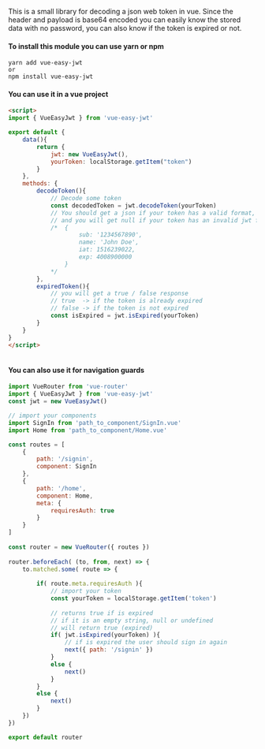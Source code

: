 This is a small library for decoding a json web token in vue. Since the header and payload is base64 encoded you can easily know the stored data with no password, you can also know if the token is expired or not.

#### To install this module you can use yarn or npm

    yarn add vue-easy-jwt 
    or
    npm install vue-easy-jwt
    
#### You can use it in a vue project

```html
<script>
import { VueEasyJwt } from 'vue-easy-jwt'

export default {
    data(){
        return {
            jwt: new VueEasyJwt(),
            yourToken: localStorage.getItem("token")
        }
    },
    methods: {
        decodeToken(){
            // Decode some token
            const decodedToken = jwt.decodeToken(yourToken) 
            // You should get a json if your token has a valid format, even if it's expired
            // and you will get null if your token has an invalid jwt format
            /*  {
                    sub: '1234567890',
                    name: 'John Doe',
                    iat: 1516239022,
                    exp: 4008900000 
                } 
            */
        },
        expiredToken(){
            // you will get a true / false response
            // true  -> if the token is already expired
            // false -> if the token is not expired
            const isExpired = jwt.isExpired(yourToken) 
        }
    }
}
</script>
    
```

#### You can also use it for navigation guards

```js
import VueRouter from 'vue-router'
import { VueEasyJwt } from 'vue-easy-jwt'
const jwt = new VueEasyJwt()

// import your components
import SignIn from 'path_to_component/SignIn.vue'
import Home from 'path_to_component/Home.vue'

const routes = [
    {
        path: '/signin',
        component: SignIn
    },
    {
        path: '/home',
        component: Home,
        meta: {
            requiresAuth: true
        }
    }
]
    
const router = new VueRouter({ routes })
    
router.beforeEach( (to, from, next) => {
    to.matched.some( route => {
            
        if( route.meta.requiresAuth ){
            // import your token
            const yourToken = localStorage.getItem('token')
                
            // returns true if is expired
            // if it is an empty string, null or undefined
            // will return true (expired)
            if( jwt.isExpired(yourToken) ){
                // if is expired the user should sign in again
                next({ path: '/signin' })
            }
            else {
                next()
            }
        }
        else {
            next()
        }
    })
})

export default router
    
```
